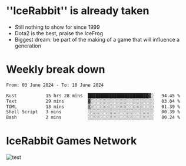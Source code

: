 # ''IceRabbit'' is already taken
- Still nothing to show for since 1999
- Dota2 is the best, praise the IceFrog
- Biggest dream: be part of the making of a game that will influence a generation

# Weekly break down
<!--START_SECTION:waka-->

```txt
From: 03 June 2024 - To: 10 June 2024

Rust           15 hrs 28 mins  ███████████████████████▓░   94.45 %
Text           29 mins         ▓░░░░░░░░░░░░░░░░░░░░░░░░   03.04 %
TOML           13 mins         ▒░░░░░░░░░░░░░░░░░░░░░░░░   01.39 %
Shell Script   3 mins          ░░░░░░░░░░░░░░░░░░░░░░░░░   00.39 %
Bash           2 mins          ░░░░░░░░░░░░░░░░░░░░░░░░░   00.24 %
```

<!--END_SECTION:waka-->

# IceRabbit Games Network
![test](https://steam-stat.vercel.app/api?profileName=IceRabbit.png)
